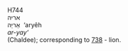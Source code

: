 <body>
  <p>H744<br>  אריה  <br> אַריֵה  ‎  ‘aryêh  <br><i>ar-yay‘ </i><br>(Chaldee); corresponding to <a href="h0738.htm">738</a>  - lion.<br></p>
 </body>
